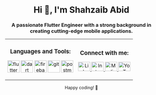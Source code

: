 <h1 align="center">Hi 👋, I'm Shahzaib Abid</h1>
<h3 align="center">A passionate Flutter Engineer with a strong background in creating cutting-edge mobile applications.</h3>

<div align="center">
    <table>
        <tr>
            <td align="center">
                <h3>Languages and Tools:</h3>
                <p>
                    <img src="https://www.vectorlogo.zone/logos/flutterio/flutterio-icon.svg" alt="flutter" width="40" height="40"/>
                    <img src="https://www.vectorlogo.zone/logos/dartlang/dartlang-icon.svg" alt="dart" width="40" height="40"/>
                    <img src="https://www.vectorlogo.zone/logos/firebase/firebase-icon.svg" alt="firebase" width="40" height="40"/>
                    <img src="https://www.vectorlogo.zone/logos/git-scm/git-scm-icon.svg" alt="git" width="40" height="40"/>
                    <img src="https://www.vectorlogo.zone/logos/getpostman/getpostman-icon.svg" alt="postman" width="40" height="40"/>
                </p>
            </td>
            <td align="center">
                <h3>Connect with me:</h3>
                <p>
                    <a href="https://www.linkedin.com/in/engrshahzaibabid/" target="blank">
                        <img src="https://raw.githubusercontent.com/rahuldkjain/github-profile-readme-generator/master/src/images/icons/Social/linked-in-alt.svg" alt="LinkedIn" height="30" width="40" />
                    </a>
                    <a href="https://instagram.com/shahzaibdevlab" target="blank">
                        <img src="https://raw.githubusercontent.com/rahuldkjain/github-profile-readme-generator/master/src/images/icons/Social/instagram.svg" alt="Instagram" height="30" width="40" />
                    </a>
                    <a href="https://medium.com/@engrshahzaibabid" target="blank">
                        <img src="https://raw.githubusercontent.com/rahuldkjain/github-profile-readme-generator/master/src/images/icons/Social/medium.svg" alt="Medium" height="30" width="40" />
                    </a>
                    <a href="https://www.youtube.com/@keybotix" target="blank">
                        <img src="https://raw.githubusercontent.com/rahuldkjain/github-profile-readme-generator/master/src/images/icons/Social/youtube.svg" alt="YouTube" height="30" width="40" />
                    </a>
                </p>
            </td>
        </tr>
    </table>
</div>

<p align="center">Happy coding! 🚀</p>
